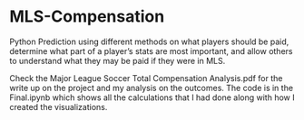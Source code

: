 # MLS-Compensation
Python Prediction using different methods on what players should be paid, determine what part of a player’s stats are most important, and allow others to understand what they may be paid if they were in MLS.

Check the Major League Soccer Total Compensation Analysis.pdf for the write up on the project and my analysis on the outcomes.
The code is in the Final.ipynb which shows all the calculations that I had done along with how I created the visualizations.
